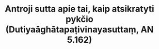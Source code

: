 ---
layout: page
title: 'Antroji sutta apie tai, kaip atsikratyti pykčio (Dutiyaāghātapaṭivinayasuttaṃ, AN 5.162)'
category: palaipsnines
image:
  feature: Burmese.jpg
index: Pyktis
sortIndex: 5162 
tags: Pyktis
suttacentral: an5.162
---